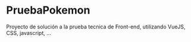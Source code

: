 # PruebaPokemon
Proyecto de solución a la prueba tecnica de Front-end, utilizando VueJS, CSS, javascript, ...


